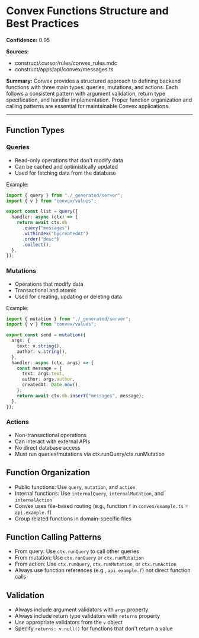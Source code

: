 # Convex Functions Structure and Best Practices

**Confidence:** 0.95

**Sources:**

- construct/.cursor/rules/convex_rules.mdc
- construct/apps/api/convex/messages.ts

**Summary:**
Convex provides a structured approach to defining backend functions with three main types: queries, mutations, and actions. Each follows a consistent pattern with argument validation, return type specification, and handler implementation. Proper function organization and calling patterns are essential for maintainable Convex applications.

---

## Function Types

### Queries

- Read-only operations that don't modify data
- Can be cached and optimistically updated
- Used for fetching data from the database

Example:

```typescript
import { query } from "./_generated/server";
import { v } from "convex/values";

export const list = query({
  handler: async (ctx) => {
    return await ctx.db
      .query("messages")
      .withIndex("byCreatedAt")
      .order("desc")
      .collect();
  },
});
```

### Mutations

- Operations that modify data
- Transactional and atomic
- Used for creating, updating or deleting data

Example:

```typescript
import { mutation } from "./_generated/server";
import { v } from "convex/values";

export const send = mutation({
  args: {
    text: v.string(),
    author: v.string(),
  },
  handler: async (ctx, args) => {
    const message = {
      text: args.text,
      author: args.author,
      createdAt: Date.now(),
    };
    return await ctx.db.insert("messages", message);
  },
});
```

### Actions

- Non-transactional operations
- Can interact with external APIs
- No direct database access
- Must run queries/mutations via ctx.runQuery/ctx.runMutation

## Function Organization

- Public functions: Use `query`, `mutation`, and `action`
- Internal functions: Use `internalQuery`, `internalMutation`, and `internalAction`
- Convex uses file-based routing (e.g., function `f` in `convex/example.ts` = `api.example.f`)
- Group related functions in domain-specific files

## Function Calling Patterns

- From query: Use `ctx.runQuery` to call other queries
- From mutation: Use `ctx.runQuery` or `ctx.runMutation`
- From action: Use `ctx.runQuery`, `ctx.runMutation`, or `ctx.runAction`
- Always use function references (e.g., `api.example.f`) not direct function calls

## Validation

- Always include argument validators with `args` property
- Always include return type validators with `returns` property
- Use appropriate validators from the `v` object
- Specify `returns: v.null()` for functions that don't return a value

